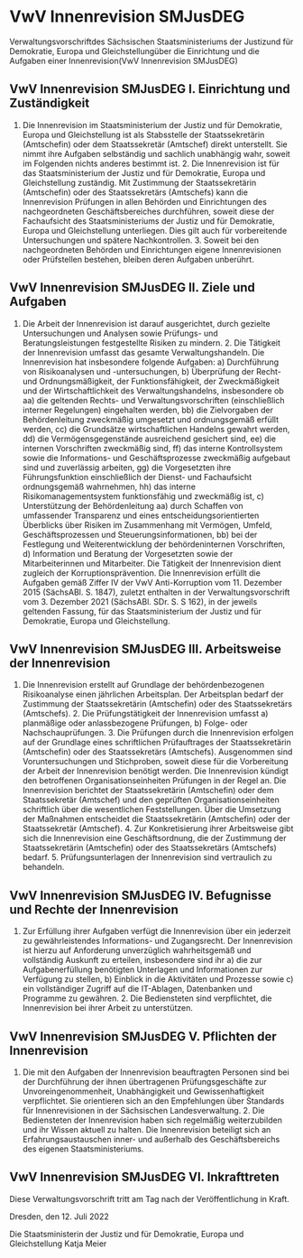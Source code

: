# VwV Innenrevision SMJusDEG

Verwaltungsvorschriftdes Sächsischen Staatsministeriums der Justizund für Demokratie, Europa und Gleichstellungüber die Einrichtung und die Aufgaben einer Innenrevision(VwV Innenrevision SMJusDEG)

## VwV Innenrevision SMJusDEG I. Einrichtung und Zuständigkeit

1. Die Innenrevision im Staatsministerium der Justiz und für Demokratie, Europa und Gleichstellung ist als Stabsstelle der
Staatssekretärin (Amtschefin) oder dem Staatssekretär (Amtschef) direkt unterstellt. Sie nimmt ihre Aufgaben selbständig
und sachlich unabhängig wahr, soweit im Folgenden nichts anderes bestimmt ist. 2. Die Innenrevision ist für das Staatsministerium der Justiz und für Demokratie, Europa und Gleichstellung zuständig. Mit
Zustimmung der Staatssekretärin (Amtschefin) oder des Staatssekretärs (Amtschefs) kann die Innenrevision Prüfungen in
allen Behörden und Einrichtungen des nachgeordneten Geschäftsbereiches durchführen, soweit diese der Fachaufsicht
des Staatsministeriums der Justiz und für Demokratie, Europa und Gleichstellung unterliegen. Dies gilt auch für vorbereitende
Untersuchungen und spätere Nachkontrollen. 3. Soweit bei den nachgeordneten Behörden und Einrichtungen eigene Innenrevisionen oder Prüfstellen bestehen, bleiben
deren Aufgaben unberührt. 
## VwV Innenrevision SMJusDEG II. Ziele und Aufgaben

1. Die Arbeit der Innenrevision ist darauf ausgerichtet, durch gezielte Untersuchungen und Analysen sowie Prüfungs- und
Beratungsleistungen festgestellte Risiken zu mindern. 2. Die Tätigkeit der Innenrevision umfasst das gesamte Verwaltungshandeln. Die Innenrevision hat insbesondere folgende
Aufgaben: a) Durchführung von Risikoanalysen und -untersuchungen, b) Überprüfung der Recht- und Ordnungsmäßigkeit, der Funktionsfähigkeit, der Zweckmäßigkeit und der Wirtschaftlichkeit
des Verwaltungshandelns, insbesondere ob  aa) die geltenden Rechts- und Verwaltungsvorschriften (einschließlich interner Regelungen) eingehalten werden,  bb) die Zielvorgaben der Behördenleitung zweckmäßig umgesetzt und ordnungsgemäß erfüllt werden,  cc) die Grundsätze wirtschaftlichen Handelns gewahrt werden,  dd) die Vermögensgegenstände ausreichend gesichert sind,  ee) die internen Vorschriften zweckmäßig sind,  ff) das interne Kontrollsystem sowie die Informations- und Geschäftsprozesse zweckmäßig aufgebaut sind und
zuverlässig arbeiten,  gg) die Vorgesetzten ihre Führungsfunktion einschließlich der Dienst- und Fachaufsicht ordnungsgemäß wahrnehmen,  hh) das interne Risikomanagementsystem funktionsfähig und zweckmäßig ist, c) Unterstützung der Behördenleitung  aa) durch Schaffen von umfassender Transparenz und eines entscheidungsorientierten Überblicks über Risiken im
Zusammenhang mit Vermögen, Umfeld, Geschäftsprozessen und Steuerungsinformationen,  bb) bei der Festlegung und Weiterentwicklung der behördeninternen Vorschriften, d) Information und Beratung der Vorgesetzten sowie der Mitarbeiterinnen und Mitarbeiter. Die Tätigkeit der Innenrevision dient zugleich der Korruptionsprävention. Die Innenrevision erfüllt die Aufgaben gemäß Ziffer IV
der VwV Anti-Korruption vom 11. Dezember 2015 (SächsABl. S. 1847), zuletzt enthalten in der Verwaltungsvorschrift vom 3. Dezember 2021 (SächsABl. SDr. S. S 162), in der jeweils geltenden Fassung, für das Staatsministerium der Justiz und für
Demokratie, Europa und Gleichstellung.


## VwV Innenrevision SMJusDEG III. Arbeitsweise der Innenrevision

1. Die Innenrevision erstellt auf Grundlage der behördenbezogenen Risikoanalyse einen jährlichen Arbeitsplan. Der Arbeitsplan
bedarf der Zustimmung der Staatssekretärin (Amtschefin) oder des Staatssekretärs (Amtschefs). 2. Die Prüfungstätigkeit der Innenrevision umfasst a) planmäßige oder anlassbezogene Prüfungen, b) Folge- oder Nachschauprüfungen. 3. Die Prüfungen durch die Innenrevision erfolgen auf der Grundlage eines schriftlichen Prüfauftrages der Staatssekretärin
(Amtschefin) oder des Staatssekretärs (Amtschefs). Ausgenommen sind Voruntersuchungen und Stichproben, soweit
diese für die Vorbereitung der Arbeit der Innenrevision benötigt werden. Die Innenrevision kündigt den betroffenen Organisationseinheiten
Prüfungen in der Regel an. Die Innenrevision berichtet der Staatssekretärin (Amtschefin) oder dem
Staatssekretär (Amtschef) und den geprüften Organisationseinheiten schriftlich über die wesentlichen Feststellungen. Über
die Umsetzung der Maßnahmen entscheidet die Staatssekretärin (Amtschefin) oder der Staatssekretär (Amtschef). 4. Zur Konkretisierung ihrer Arbeitsweise gibt sich die Innenrevision eine Geschäftsordnung, die der Zustimmung der Staatssekretärin
(Amtschefin) oder des Staatssekretärs (Amtschefs) bedarf. 5. Prüfungsunterlagen der Innenrevision sind vertraulich zu behandeln. 
## VwV Innenrevision SMJusDEG IV. Befugnisse und Rechte der Innenrevision

1. Zur Erfüllung ihrer Aufgaben verfügt die Innenrevision über ein jederzeit zu gewährleistendes Informations- und Zugangsrecht.
Der Innenrevision ist hierzu auf Anforderung unverzüglich wahrheitsgemäß und vollständig Auskunft zu erteilen, insbesondere sind ihr a) die zur Aufgabenerfüllung benötigten Unterlagen und Informationen zur Verfügung zu stellen, b) Einblick in die Aktivitäten und Prozesse sowie c) ein vollständiger Zugriff auf die IT-Ablagen, Datenbanken und Programme zu gewähren. 2. Die Bediensteten sind verpflichtet, die Innenrevision bei ihrer Arbeit zu unterstützen. 
## VwV Innenrevision SMJusDEG V. Pflichten der Innenrevision

1. Die mit den Aufgaben der Innenrevision beauftragten Personen sind bei der Durchführung der ihnen übertragenen Prüfungsgeschäfte
zur Unvoreingenommenheit, Unabhängigkeit und Gewissenhaftigkeit verpflichtet. Sie orientieren sich an
den Empfehlungen über Standards für Innenrevisionen in der Sächsischen Landesverwaltung. 2. Die Bediensteten der Innenrevision haben sich regelmäßig weiterzubilden und ihr Wissen aktuell zu halten. Die Innenrevision
beteiligt sich an Erfahrungsaustauschen inner- und außerhalb des Geschäftsbereichs des eigenen Staatsministeriums. 
## VwV Innenrevision SMJusDEG VI. Inkrafttreten

Diese Verwaltungsvorschrift tritt am Tag nach der Veröffentlichung in Kraft.

Dresden, den 12. Juli 2022

Die Staatsministerin der Justiz
und für Demokratie, Europa und Gleichstellung
Katja Meier

